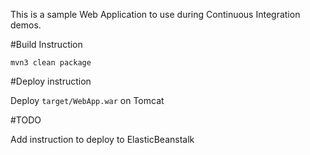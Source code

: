 This is a sample Web Application to use during Continuous Integration demos.

#Build Instruction





```
mvn3 clean package
```




#Deploy instruction



Deploy ```target/WebApp.war``` on Tomcat
 
#TODO
 
Add instruction to deploy to ElasticBeanstalk
